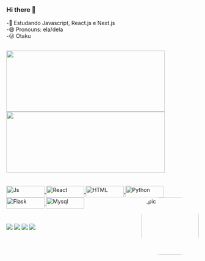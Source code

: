 ### Hi there 👋


-🌱 Estudando Javascript, React.js e Next.js <br>
-😄 Pronouns: ela/dela <br>
-😜 Otaku </br>


##

<div align="flex-start">
  <a href="https://github.com/NitroCaffeine">
  <img height="160em" width="415" src="https://github-readme-stats.vercel.app/api?username=NitroCaffeine&show_icons=true&theme=radical&include_all_commits=true&count_private=true"/>
  <img height="160em" width="415" src="https://github-readme-stats.vercel.app/api/top-langs/?username=NitroCaffeine&layout=compact&langs_count=7&theme=radical"/>
</div> <br></br>
<div>
  <img align="center" alt="Js" height="30" width="100" src="https://img.shields.io/badge/JavaScript-F7DF1E?style=for-the-badge&logo=javascript&logoColor=black" >
  <img align="center" alt="React" height="30" width="100" src="https://img.shields.io/badge/HTML5-E34F26?style=for-the-badge&logo=html5&logoColor=white" >
  <img align="center" alt="HTML" height="30" width="100" src="https://img.shields.io/badge/Python-14354C?style=for-the-badge&logo=python&logoColor=white" >
  <img align="center" alt="Python" height="30" width="100" src="https://img.shields.io/badge/React-20232A?style=for-the-badge&logo=react&logoColor=61DAFB">
  <img align="center" alt="Flask" height="30" width="100" src="https://img.shields.io/badge/Flask-000000?style=for-the-badge&logo=flask&logoColor=white">
  <img align="center" alt="Mysql" height="30" width="100" src="https://img.shields.io/badge/MySQL-00000F?style=for-the-badge&logo=mysql&logoColor=white">
  <img align="right" alt="pic" height="150" style="border-radius:50px;" src="https://c.tenor.com/k5fFzWKJIKkAAAAi/cute-nezuko.gif">
</div>

#
<div> 
  <a href="https://instagram.com/beatriz._meneses_" target="_blank"><img src="https://img.shields.io/badge/-Instagram-%23E4405F?style=for-the-badge&logo=instagram&logoColor=white" target="_blank"></a>
  <a href="https://www.linkedin.com/in/beatriz-de-souza-meneses-403666229/" target="_blank"><img src="https://img.shields.io/badge/-LinkedIn-%230077B5?style=for-the-badge&logo=linkedin&logoColor=white" target="_blank"></a> 
  <a href = "mailto:beatriz.meneses@academico.ifpb.edu.br"><img src="https://img.shields.io/badge/-Gmail-%23333?style=for-the-badge&logo=gmail&logoColor=white" target="_blank"></a>
  <a href= "https://open.spotify.com/user/tp711e5veh2nmskqiyzfllm19"><img src="https://img.shields.io/badge/Spotify-1ED760?&style=for-the-badge&logo=spotify&logoColor=white"  target="_blank"></a>  
</div>
  

